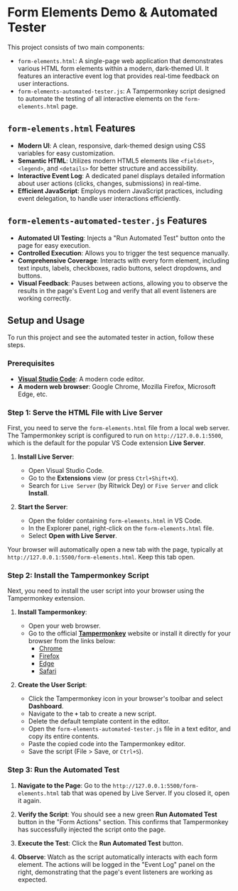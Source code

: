 # Form Elements Demo & Automated Tester

This project consists of two main components:

-   `form-elements.html`: A single-page web application that demonstrates various HTML form elements within a modern, dark-themed UI. It features an interactive event log that provides real-time feedback on user interactions.
-   `form-elements-automated-tester.js`: A Tampermonkey script designed to automate the testing of all interactive elements on the `form-elements.html` page.

## `form-elements.html` Features

-   **Modern UI**: A clean, responsive, dark-themed design using CSS variables for easy customization.
-   **Semantic HTML**: Utilizes modern HTML5 elements like `<fieldset>`, `<legend>`, and `<details>` for better structure and accessibility.
-   **Interactive Event Log**: A dedicated panel displays detailed information about user actions (clicks, changes, submissions) in real-time.
-   **Efficient JavaScript**: Employs modern JavaScript practices, including event delegation, to handle user interactions efficiently.

## `form-elements-automated-tester.js` Features

-   **Automated UI Testing**: Injects a "Run Automated Test" button onto the page for easy execution.
-   **Controlled Execution**: Allows you to trigger the test sequence manually.
-   **Comprehensive Coverage**: Interacts with every form element, including text inputs, labels, checkboxes, radio buttons, select dropdowns, and buttons.
-   **Visual Feedback**: Pauses between actions, allowing you to observe the results in the page's Event Log and verify that all event listeners are working correctly.

## Setup and Usage

To run this project and see the automated tester in action, follow these steps.

### Prerequisites

-   [**Visual Studio Code**](https://code.visualstudio.com/): A modern code editor.
-   **A modern web browser**: Google Chrome, Mozilla Firefox, Microsoft Edge, etc.

### Step 1: Serve the HTML File with Live Server

First, you need to serve the `form-elements.html` file from a local web server. The Tampermonkey script is configured to run on `http://127.0.0.1:5500`, which is the default for the popular VS Code extension **Live Server**.

1.  **Install Live Server**:
    -   Open Visual Studio Code.
    -   Go to the **Extensions** view (or press `Ctrl+Shift+X`).
    -   Search for `Live Server` (by Ritwick Dey) or `Five Server` and click **Install**.

2.  **Start the Server**:
    -   Open the folder containing `form-elements.html` in VS Code.
    -   In the Explorer panel, right-click on the `form-elements.html` file.
    -   Select **Open with Live Server**.

Your browser will automatically open a new tab with the page, typically at `http://127.0.0.1:5500/form-elements.html`. Keep this tab open.

### Step 2: Install the Tampermonkey Script

Next, you need to install the user script into your browser using the Tampermonkey extension.

1.  **Install Tampermonkey**:
    -   Open your web browser.
    -   Go to the official [**Tampermonkey**](https://www.tampermonkey.net/) website or install it directly for your browser from the links below:
        -   [Chrome](https://chrome.google.com/webstore/detail/tampermonkey/dhdgffkkebhmkfjojejmpbldmpobfkfo)
        -   [Firefox](https://addons.mozilla.org/en-US/firefox/addon/tampermonkey/)
        -   [Edge](https://microsoftedge.microsoft.com/addons/detail/tampermonkey/iikmkjmpaadaobahmlepeloendndfphd)
        -   [Safari](https://apps.apple.com/app/apple-store/id1482490089)

2.  **Create the User Script**:
    -   Click the Tampermonkey icon in your browser's toolbar and select **Dashboard**.
    -   Navigate to the **`+`** tab to create a new script.
    -   Delete the default template content in the editor.
    -   Open the `form-elements-automated-tester.js` file in a text editor, and copy its entire contents.
    -   Paste the copied code into the Tampermonkey editor.
    -   Save the script (File > Save, or `Ctrl+S`).

### Step 3: Run the Automated Test

1.  **Navigate to the Page**: Go to the `http://127.0.0.1:5500/form-elements.html` tab that was opened by Live Server. If you closed it, open it again.

2.  **Verify the Script**: You should see a new green **Run Automated Test** button in the "Form Actions" section. This confirms that Tampermonkey has successfully injected the script onto the page.

3.  **Execute the Test**: Click the **Run Automated Test** button.

4.  **Observe**: Watch as the script automatically interacts with each form element. The actions will be logged in the "Event Log" panel on the right, demonstrating that the page's event listeners are working as expected.